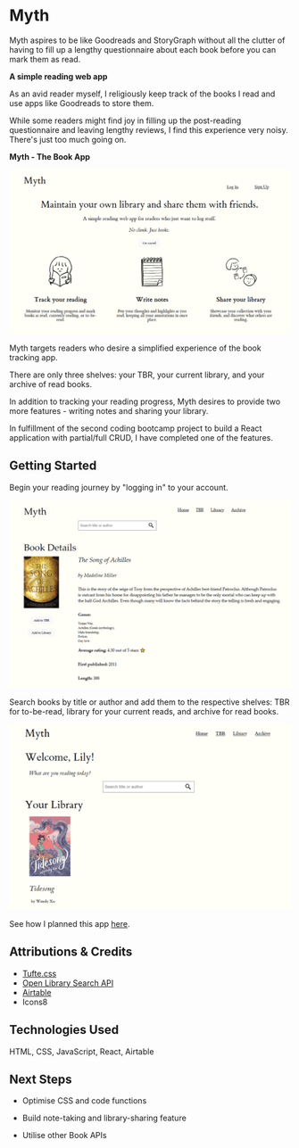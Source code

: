 # Myth

Myth aspires to be like Goodreads and StoryGraph without all the clutter of having to fill up a lengthy questionnaire about each book before you can mark them as read.

**A simple reading web app**

As an avid reader myself, I religiously keep track of the books I read and use apps like Goodreads to store them.

While some readers might find joy in filling up the post-reading questionnaire and leaving lengthy reviews, I find this experience very noisy. There's just too much going on.

**Myth - The Book App**

![Screenshot of game's title page](./src/assets/images/title_page_screenshot_myth.png)

Myth targets readers who desire a simplified experience of the book tracking app.

There are only three shelves: your TBR, your current library, and your archive of read books.

In addition to tracking your reading progress, Myth desires to provide two more features - writing notes and sharing your library.

In fulfillment of the second coding bootcamp project to build a React application with partial/full CRUD, I have completed one of the features.

## Getting Started

Begin your reading journey by "logging in" to your account.

![Screenshot of search page](./src/assets/images/search_page_screenshot.png)

Search books by title or author and add them to the respective shelves: TBR for to-be-read, library for your current reads, and archive for read books.

![Screenshot of home page](./src/assets/images/homepage_screenshot.png)

See how I planned this app [here](https://miro.com/app/board/uXjVKrudW3Y=/?share_link_id=385691609527).

## Attributions & Credits

- [Tufte.css](https://edwardtufte.github.io/tufte-css/)
- [Open Library Search API](https://openlibrary.org/dev/docs/api/search)
- [Airtable](https://airtable.com/)
- Icons8

## Technologies Used

HTML, CSS, JavaScript, React, Airtable

## Next Steps

- Optimise CSS and code functions

- Build note-taking and library-sharing feature

- Utilise other Book APIs
